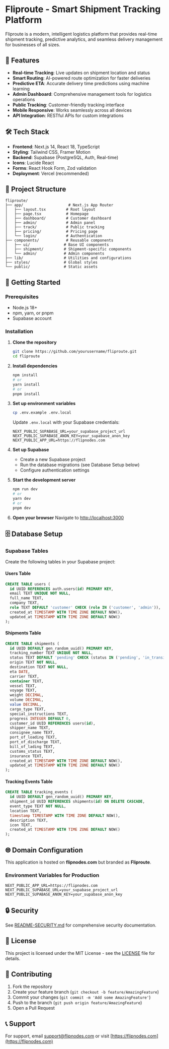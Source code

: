 # Fliproute - Smart Shipment Tracking Platform

Fliproute is a modern, intelligent logistics platform that provides real-time shipment tracking, predictive analytics, and seamless delivery management for businesses of all sizes.

## 🚀 Features

- **Real-time Tracking**: Live updates on shipment location and status
- **Smart Routing**: AI-powered route optimization for faster deliveries
- **Predictive ETA**: Accurate delivery time predictions using machine learning
- **Admin Dashboard**: Comprehensive management tools for logistics operations
- **Public Tracking**: Customer-friendly tracking interface
- **Mobile Responsive**: Works seamlessly across all devices
- **API Integration**: RESTful APIs for custom integrations

## 🛠️ Tech Stack

- **Frontend**: Next.js 14, React 18, TypeScript
- **Styling**: Tailwind CSS, Framer Motion
- **Backend**: Supabase (PostgreSQL, Auth, Real-time)
- **Icons**: Lucide React
- **Forms**: React Hook Form, Zod validation
- **Deployment**: Vercel (recommended)

## 📁 Project Structure

```
fliproute/
├── app/                    # Next.js App Router
│   ├── layout.tsx         # Root layout
│   ├── page.tsx           # Homepage
│   ├── dashboard/         # Customer dashboard
│   ├── admin/             # Admin panel
│   ├── track/             # Public tracking
│   ├── pricing/           # Pricing page
│   └── login/             # Authentication
├── components/            # Reusable components
│   ├── ui/               # Base UI components
│   ├── shipment/         # Shipment-specific components
│   └── admin/            # Admin components
├── lib/                  # Utilities and configurations
├── styles/               # Global styles
└── public/               # Static assets
```

## 🚀 Getting Started

### Prerequisites

- Node.js 18+ 
- npm, yarn, or pnpm
- Supabase account

### Installation

1. **Clone the repository**
   ```bash
   git clone https://github.com/yourusername/fliproute.git
   cd fliproute
   ```

2. **Install dependencies**
   ```bash
   npm install
   # or
   yarn install
   # or
   pnpm install
   ```

3. **Set up environment variables**
   ```bash
   cp .env.example .env.local
   ```
   
   Update `.env.local` with your Supabase credentials:
   ```env
   NEXT_PUBLIC_SUPABASE_URL=your_supabase_project_url
   NEXT_PUBLIC_SUPABASE_ANON_KEY=your_supabase_anon_key
   NEXT_PUBLIC_APP_URL=https://flipnodes.com
   ```

4. **Set up Supabase**
   - Create a new Supabase project
   - Run the database migrations (see Database Setup below)
   - Configure authentication settings

5. **Start the development server**
   ```bash
   npm run dev
   # or
   yarn dev
   # or
   pnpm dev
   ```

6. **Open your browser**
   Navigate to [http://localhost:3000](http://localhost:3000)

## 🗄️ Database Setup

### Supabase Tables

Create the following tables in your Supabase project:

#### Users Table
```sql
CREATE TABLE users (
  id UUID REFERENCES auth.users(id) PRIMARY KEY,
  email TEXT UNIQUE NOT NULL,
  full_name TEXT,
  company TEXT,
  role TEXT DEFAULT 'customer' CHECK (role IN ('customer', 'admin')),
  created_at TIMESTAMP WITH TIME ZONE DEFAULT NOW(),
  updated_at TIMESTAMP WITH TIME ZONE DEFAULT NOW()
);
```

#### Shipments Table
```sql
CREATE TABLE shipments (
  id UUID DEFAULT gen_random_uuid() PRIMARY KEY,
  tracking_number TEXT UNIQUE NOT NULL,
  status TEXT DEFAULT 'pending' CHECK (status IN ('pending', 'in_transit', 'at_port', 'delivered', 'failed')),
  origin TEXT NOT NULL,
  destination TEXT NOT NULL,
  eta DATE,
  carrier TEXT,
  container TEXT,
  vessel TEXT,
  voyage TEXT,
  weight DECIMAL,
  volume DECIMAL,
  value DECIMAL,
  cargo_type TEXT,
  special_instructions TEXT,
  progress INTEGER DEFAULT 0,
  customer_id UUID REFERENCES users(id),
  shipper_name TEXT,
  consignee_name TEXT,
  port_of_loading TEXT,
  port_of_discharge TEXT,
  bill_of_lading TEXT,
  customs_status TEXT,
  insurance TEXT,
  created_at TIMESTAMP WITH TIME ZONE DEFAULT NOW(),
  updated_at TIMESTAMP WITH TIME ZONE DEFAULT NOW()
);
```

#### Tracking Events Table
```sql
CREATE TABLE tracking_events (
  id UUID DEFAULT gen_random_uuid() PRIMARY KEY,
  shipment_id UUID REFERENCES shipments(id) ON DELETE CASCADE,
  event_type TEXT NOT NULL,
  location TEXT,
  timestamp TIMESTAMP WITH TIME ZONE DEFAULT NOW(),
  description TEXT,
  icon TEXT,
  created_at TIMESTAMP WITH TIME ZONE DEFAULT NOW()
);
```

## 🌐 Domain Configuration

This application is hosted on **flipnodes.com** but branded as **Fliproute**. 

### Environment Variables for Production
```env
NEXT_PUBLIC_APP_URL=https://flipnodes.com
NEXT_PUBLIC_SUPABASE_URL=your_supabase_project_url
NEXT_PUBLIC_SUPABASE_ANON_KEY=your_supabase_anon_key
```

## 🔒 Security

See [README-SECURITY.md](./README-SECURITY.md) for comprehensive security documentation.

## 📝 License

This project is licensed under the MIT License - see the [LICENSE](LICENSE) file for details.

## 🤝 Contributing

1. Fork the repository
2. Create your feature branch (`git checkout -b feature/AmazingFeature`)
3. Commit your changes (`git commit -m 'Add some AmazingFeature'`)
4. Push to the branch (`git push origin feature/AmazingFeature`)
5. Open a Pull Request

## 📞 Support

For support, email support@flipnodes.com or visit [https://flipnodes.com](https://flipnodes.com)
